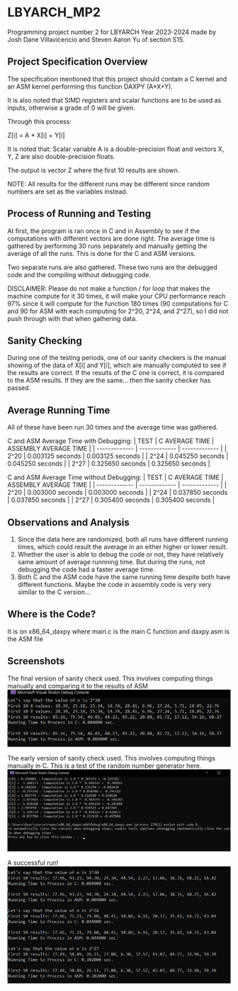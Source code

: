 # LBYARCH_MP2
Programming project number 2 for LBYARCH Year 2023-2024 made by Josh Dane Villavicencio and Steven Aaron Yu of section S15.


## Project Specification Overview
The specification mentioned that this project should contain a C kernel and an ASM kernel performing this function DAXPY (A*X+Y).

It is also noted that SIMD registers and scalar functions are to be used as inputs, otherwise a grade of 0 will be given. 

Through this process:

Z[i] = A * X[i] + Y[i]

It is noted that:
Scalar variable A is a double-precision float and vectors X, Y, Z are also double-precision floats. 

The output is vector Z where the first 10 results are shown. 

NOTE: All results for the different runs may be different since random numbers are set as the variables instead. 


## Process of Running and Testing

At first, the program is ran once in C and in Assembly to see if the computations with different vectors are done right. 
The average time is gathered by performing 30 runs separately and manually getting the average of all the runs. This is done for the C and ASM versions.

Two separate runs are also gathered. These two runs are the debugged code and the compiling without debugging code. 

DISCLAIMER: Please do not make a function / for loop that makes the machine compute for it 30 times, it will make your CPU performance reach 97% since it will compute for the function 180 times (90 computations for C and 90 for ASM with each computing for 2^20, 2^24, and 2^27), so I did not push through with that when gathering data. 

## Sanity Checking

During one of the testing periods, one of our sanity checkers is the manual showing of the data of X[i] and Y[i], which are manually computed to see if the results are correct.
If the results of the C one is correct, it is compared to the ASM results. If they are the same... then the sanity checker has passed. 


## Average Running Time 

All of these have been run 30 times and the average time was gathered. 

C and ASM Average Time with Debugging:
|  TEST  |  C AVERAGE TIME  |  ASSEMBLY AVERAGE TIME  | 
| ------------- | ------------- | ------------- |
|  2^20  |  0.003125 seconds  |  0.003125 seconds  |
|  2^24  |  0.045250 seconds  |  0.045250 seconds  |
|  2^27  |  0.325650 seconds  |  0.325650 seconds  |

C and ASM Average Time without Debugging:
|  TEST  |  C AVERAGE TIME  |  ASSEMBLY AVERAGE TIME  | 
| ------------- | ------------- | ------------- |
|  2^20  |  0.003000 seconds  |  0.003000 seconds  |
|  2^24  |  0.037850 seconds  |  0.037850 seconds  |
|  2^27  |  0.305400 seconds  |  0.305400 seconds  |



## Observations and Analysis
1. Since the data here are randomized, both all runs have different running times, which could result the average in an either higher or lower result.
2. Whether the user is able to debug the code or not, they have relatively same amount of average runnning time. But during the runs, not debugging the code had a faster average time.
3. Both C and the ASM code have the same running time despite both have different functions. Maybe the code in assembly code is very very similar to the C version...  

## Where is the Code?
It is on x86_64_daxpy where main.c is the main C function and daxpy.asm is the ASM file

## Screenshots
The final version of sanity check used. This involves computing things manually and comparing it to the results of ASM
![SANITY CHECKING](LBYARCHSS/sanity_check.png)

The early version of sanity check used. This involves computing things manually in C. This is a test of the random number generator here.
![OLD SANITY CHECKING](LBYARCHSS/very_first_sc.png)

A successful run!
![SUCCESS](LBYARCHSS/successrun.png)


